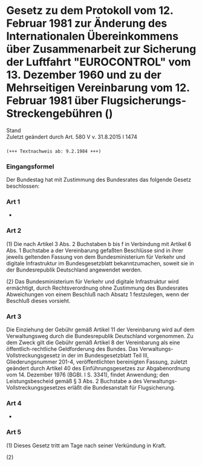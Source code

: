 Gesetz zu dem Protokoll vom 12. Februar 1981 zur Änderung des Internationalen Übereinkommens über Zusammenarbeit zur Sicherung der Luftfahrt "EUROCONTROL" vom 13. Dezember 1960 und zu der Mehrseitigen Vereinbarung vom 12. Februar 1981 über Flugsicherungs-Streckengebühren ()
==================================================================================================================================================================================================================================================================================

Stand  
Zuletzt geändert durch Art. 580 V v. 31.8.2015 I 1474

### 

```
(+++ Textnachweis ab: 9.2.1984 +++)
```

### Eingangsformel

Der Bundestag hat mit Zustimmung des Bundesrates das folgende Gesetz beschlossen:

### Art 1

-

### Art 2

(1) Die nach Artikel 3 Abs. 2 Buchstaben b bis f in Verbindung mit Artikel 6 Abs. 1 Buchstabe a der Vereinbarung gefaßten Beschlüsse sind in ihrer jeweils geltenden Fassung von dem Bundesministerium für Verkehr und digitale Infrastruktur im Bundesgesetzblatt bekanntzumachen, soweit sie in der Bundesrepublik Deutschland angewendet werden.

(2) Das Bundesministerium für Verkehr und digitale Infrastruktur wird ermächtigt, durch Rechtsverordnung ohne Zustimmung des Bundesrates Abweichungen von einem Beschluß nach Absatz 1 festzulegen, wenn der Beschluß dieses vorsieht.

### Art 3

Die Einziehung der Gebühr gemäß Artikel 11 der Vereinbarung wird auf dem Verwaltungsweg durch die Bundesrepublik Deutschland vorgenommen. Zu dem Zweck gilt die Gebühr gemäß Artikel 8 der Vereinbarung als eine öffentlich-rechtliche Geldforderung des Bundes. Das Verwaltungs-Vollstreckungsgesetz in der im Bundesgesetzblatt Teil III, Gliederungsnummer 201-4, veröffentlichten bereinigten Fassung, zuletzt geändert durch Artikel 40 des Einführungsgesetzes zur Abgabenordnung vom 14. Dezember 1976 (BGBl. I S. 3341), findet Anwendung; den Leistungsbescheid gemäß § 3 Abs. 2 Buchstabe a des Verwaltungs-Vollstreckungsgesetzes erläßt die Bundesanstalt für Flugsicherung.

### Art 4

-

### Art 5

(1) Dieses Gesetz tritt am Tage nach seiner Verkündung in Kraft.

(2)
